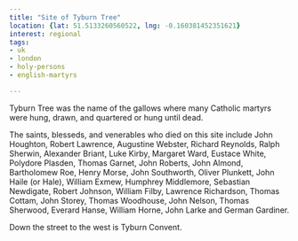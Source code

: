 ```yaml
---
title: "Site of Tyburn Tree"
location: {lat: 51.5133260560522, lng: -0.160381452351621}
interest: regional
tags:
- uk
- london
- holy-persons
- english-martyrs

---
```



Tyburn Tree was the name of the gallows where many Catholic martyrs were hung, drawn, and quartered or hung until dead.

The saints, blesseds, and venerables who died on this site include John Houghton, Robert Lawrence, Augustine Webster, Richard Reynolds, Ralph Sherwin, Alexander Briant, Luke Kirby, Margaret Ward, Eustace White, Polydore Plasden, Thomas Garnet, John Roberts, John Almond, Bartholomew Roe, Henry Morse, John Southworth, Oliver Plunkett, John Haile (or Hale), William Exmew, Humphrey Middlemore, Sebastian Newdigate, Robert Johnson, William Filby, Lawrence Richardson, Thomas Cottam, John Storey, Thomas Woodhouse, John Nelson, Thomas Sherwood, Everard Hanse, William Horne, John Larke and German Gardiner.

Down the street to the west is Tyburn Convent.


